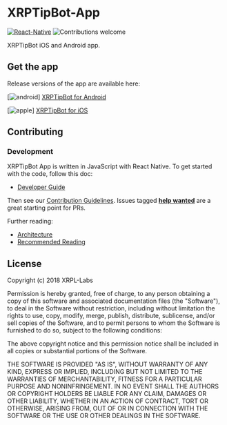 # XRPTipBot-App

[![React-Native](https://img.shields.io/badge/react--native-0.59.1-green.svg)](https://facebook.github.io/react-native)
![Contributions welcome](https://img.shields.io/badge/contributions-welcome-orange.svg)

XRPTipBot iOS and Android app.

## Get the app

Release versions of the app are available here:

[![android](https://user-images.githubusercontent.com/6250203/37864723-6be48e86-2f90-11e8-9f90-ad9310eb3081.png)] [XRPTipBot for Android](https://play.google.com/store/apps/details?id=com.xrptipbot)

[![apple](https://user-images.githubusercontent.com/6250203/37864833-57f445b4-2f91-11e8-93a4-96ce1203164c.png)] [XRPTipBot for iOS](https://itunes.apple.com/us/app/xrp-tip-bot/id1437630682?ls=1&mt=8)

## Contributing

### Development

XRPTipBot App is written in JavaScript with React Native.  To get
started with the code, follow this doc:

* [Developer Guide](docs/developer-guide.md)

Then see our [Contribution Guidelines](CONTRIBUTING.md).  Issues tagged
**[help wanted](https://github.com/WietseWind/XRPTipBot-App/labels/help%20wanted)**
are a great starting point for PRs.

Further reading:

* [Architecture](docs/architecture.md)
* [Recommended Reading](docs/recommended-reading.md)


## License

Copyright (c) 2018 XRPL-Labs

Permission is hereby granted, free of charge, to any person obtaining a copy
of this software and associated documentation files (the "Software"), to deal
in the Software without restriction, including without limitation the rights
to use, copy, modify, merge, publish, distribute, sublicense, and/or sell
copies of the Software, and to permit persons to whom the Software is
furnished to do so, subject to the following conditions:

The above copyright notice and this permission notice shall be included in all
copies or substantial portions of the Software.

THE SOFTWARE IS PROVIDED "AS IS", WITHOUT WARRANTY OF ANY KIND, EXPRESS OR
IMPLIED, INCLUDING BUT NOT LIMITED TO THE WARRANTIES OF MERCHANTABILITY,
FITNESS FOR A PARTICULAR PURPOSE AND NONINFRINGEMENT. IN NO EVENT SHALL THE
AUTHORS OR COPYRIGHT HOLDERS BE LIABLE FOR ANY CLAIM, DAMAGES OR OTHER
LIABILITY, WHETHER IN AN ACTION OF CONTRACT, TORT OR OTHERWISE, ARISING FROM,
OUT OF OR IN CONNECTION WITH THE SOFTWARE OR THE USE OR OTHER DEALINGS IN THE
SOFTWARE.